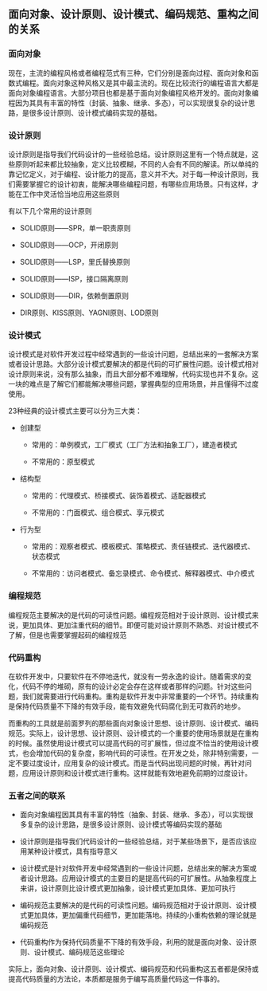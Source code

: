 ## 面向对象、设计原则、设计模式、编码规范、重构之间的关系  

### 面向对象  

现在，主流的编程风格或者编程范式有三种，它们分别是面向过程、面向对象和函数式编程。面向对象这种风格又是其中最主流的。现在比较流行的编程语言大都是面向对象编程语言。大部分项目也都是基于面向对象编程风格开发的。面向对象编程因为其具有丰富的特性（封装、抽象、继承、多态），可以实现很复杂的设计思路，是很多设计原则、设计模式编码实现的基础。  

### 设计原则  

设计原则是指导我们代码设计的一些经验总结。设计原则这里有一个特点就是，这些原则听起来都比较抽象，定义比较模糊，不同的人会有不同的解读。所以单纯的靠记忆定义，对于编程、设计能力的提高，意义并不大。对于每一种设计原则，我们需要掌握它的设计初衷，能解决哪些编程问题，有哪些应用场景。只有这样，才能在工作中灵活恰当地应用这些原则  

有以下几个常用的设计原则  

+ SOLID原则——SPR，单一职责原则  

+ SOLID原则——OCP，开闭原则  

+ SOLID原则——LSP，里氏替换原则  

+ SOLID原则——ISP，接口隔离原则

+ SOLID原则——DIR，依赖倒置原则

+ DIR原则、KISS原则、YAGNI原则、LOD原则  

### 设计模式  

设计模式是对软件开发过程中经常遇到的一些设计问题，总结出来的一套解决方案或者设计思路。大部分设计模式要解决的都是代码的可扩展性问题。设计模式相对设计原则来说，没有那么抽象，而且大部分都不难理解，代码实现也并不复杂。这一块的难点是了解它们都能解决哪些问题，掌握典型的应用场景，并且懂得不过度使用。  

23种经典的设计模式主要可以分为三大类：

+ 创建型

  + 常用的：单例模式，工厂模式（工厂方法和抽象工厂），建造者模式  

  + 不常用的：原型模式

+ 结构型

  + 常用的：代理模式、桥接模式、装饰着模式、适配器模式  

  + 不常用的：门面模式、组合模式、享元模式

+ 行为型

  + 常用的：观察者模式、模板模式、策略模式、责任链模式、迭代器模式、状态模式  

  + 不常用的：访问者模式、备忘录模式、命令模式、解释器模式、中介模式  

### 编程规范  

编程规范主要解决的是代码的可读性问题。编程规范相对于设计原则、设计模式来说，更加具体、更加注重代码的细节。即便可能对设计原则不熟悉、对设计模式不了解，但是也需要掌握起码的编程规范  

### 代码重构  

在软件开发中，只要软件在不停地迭代，就没有一劳永逸的设计。随着需求的变化，代码不停的堆砌，原有的设计必定会存在这样或者那样的问题。针对这些问题，我们就需要进行代码重构。重构是软件开发中非常重要的一个环节。持续重构是保持代码质量不下降的有效手段，能有效避免代码腐化到无可救药的地步。  

而重构的工具就是前面罗列的那些面向对象设计思想、设计原则、设计模式、编码规范。实际上，设计思想、设计原则、设计模式的一个重要的使用场景就是在重构的时候。虽然使用设计模式可以提高代码的可扩展性，但过度不恰当的使用设计模式，也会增加代码的复杂度，影响代码的可读性。在开发之处，除非特别需要，一定不要过度设计，应用复杂的设计模式。而是当代码出现问题的时候，再针对问题，应用设计原则和设计模式进行重构。这样就能有效地避免前期的过度设计。  

### 五者之间的联系  

+ 面向对象编程因其具有丰富的特性（抽象、封装、继承、多态），可以实现很多复杂的设计思路，是很多设计原则、设计模式等编码实现的基础  

+ 设计原则是指导我们代码设计的一些经验总结，对于某些场景下，是否应该应用某种设计模式，具有指导意义  

+ 设计模式是针对软件开发中经常遇到的一些设计问题，总结出来的解决方案或者设计思路。应用设计模式的主要目的是提高代码的可扩展性。从抽象程度上来讲，设计原则比设计模式更加抽象，设计模式更加具体、更加可执行  

+ 编码规范主要解决的是代码的可读性问题。编码规范相对于设计原则、设计模式更加具体，更加偏重代码细节，更加能落地。持续的小重构依赖的理论就是编码规范  

+ 代码重构作为保持代码质量不下降的有效手段，利用的就是面向对象、设计原则、设计模式、编码规范这些理论  

实际上，面向对象、设计原则、设计模式、编码规范和代码重构这五者都是保持或提高代码质量的方法论，本质都是服务于编写高质量代码这一件事的。